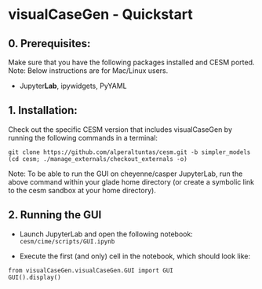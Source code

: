 # visualCaseGen - Quickstart

## 0. Prerequisites:
Make sure that you have the following packages installed and CESM ported. Note: Below instructions are for Mac/Linux users.
- Jupyter**Lab**, ipywidgets, PyYAML

## 1. Installation:
Check out the specific CESM version that includes visualCaseGen by running the following commands in a terminal:

```
git clone https://github.com/alperaltuntas/cesm.git -b simpler_models
(cd cesm; ./manage_externals/checkout_externals -o)
```

Note: To be able to run the GUI on cheyenne/casper JupyterLab, run the above command within your glade home directory (or create a symbolic link to the cesm sandbox at your home directory).

## 2. Running the GUI

- Launch JupyterLab and open the following notebook:
```cesm/cime/scripts/GUI.ipynb```

- Execute the first (and only) cell in the notebook, which should look like:
```
from visualCaseGen.visualCaseGen.GUI import GUI
GUI().display()
```
